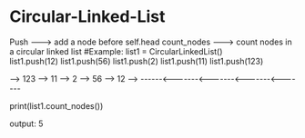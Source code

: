 # Circular-Linked-List
Push ---> add a node before self.head
count_nodes ---> count nodes in a circular linked list
#Example:
list1 = CircularLinkedList()  
list1.push(12) 
list1.push(56) 
list1.push(2) 
list1.push(11)
list1.push(123)

 --> 123 --> 11 --> 2 --> 56 --> 12 -->
 ------<-------<-------<-------<-------

print(list1.count_nodes()) 

output:
5
